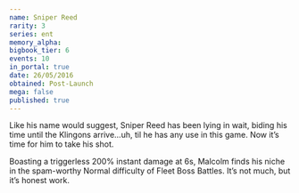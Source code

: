 ```yaml
---
name: Sniper Reed
rarity: 3
series: ent
memory_alpha:
bigbook_tier: 6
events: 10
in_portal: true
date: 26/05/2016
obtained: Post-Launch
mega: false
published: true
---
```


Like his name would suggest, Sniper Reed has been lying in wait, biding his time until the Klingons arrive…uh, til he has any use in this game. Now it’s time for him to take his shot.

Boasting a triggerless 200% instant damage at 6s, Malcolm finds his niche in the spam-worthy Normal difficulty of Fleet Boss Battles. It’s not much, but it’s honest work.
